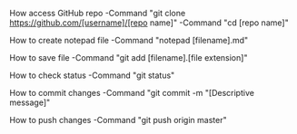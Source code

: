 How access GitHub repo
-Command "git clone https://github.com/[username]/[repo name]"
-Command "cd [repo name]"

How to create notepad file
-Command "notepad [filename].md"

How to save file
-Command "git add [filename].[file extension]"

How to check status
-Command "git status"

How to commit changes
-Command "git commit -m "[Descriptive message]"

How to push changes
-Command "git push origin master"
